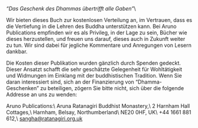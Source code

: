 *“Das Geschenk des Dhammas übertrifft alle Gaben”*\\

Wir bieten dieses Buch zur kostenlosen Verteilung an, im Vertrauen, dass
es die Vertiefung in die Lehren des Buddha unterstützen kann. Bei Aruno
Publications empfinden wir es als Privileg, in der Lage zu sein, Bücher
wie dieses herzustellen, und freuen uns darauf, dieses auch in Zukunft
weiter zu tun. Wir sind dabei für jegliche Kommentare und Anregungen von
Lesern dankbar.

Die Kosten dieser Publikation wurden gänzlich durch Spenden gedeckt.
Dieser Ansatzt schafft die sehr geschätzte Gelegenheit für Wohltätigkeit
und Widmungen im Einklang mit der buddhistischen Tradition. Wenn Sie
daran interessiert sind, sich an der Finanzierung von
“Dhamma-Geschenken” zu beteiligen, zögern Sie bitte nicht, sich über die
folgende Addresse an uns zu wenden:

Aruno Publications:\\
Aruna Ratanagiri Buddhist Monastery,\\
2 Harnham Hall Cottages,\\
Harnham, Belsay, Northumberland\\
NE20 0HF, UK\\
+44 1661 881 612,\\
sangha@ratanagiri.org.uk
